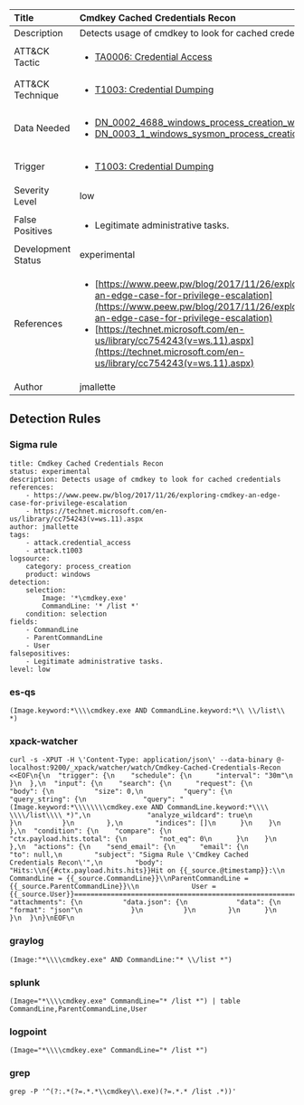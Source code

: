 | Title                | Cmdkey Cached Credentials Recon                                                                                                                                                 |
|:---------------------|:------------------------------------------------------------------------------------------------------------------------------------------------------------|
| Description          | Detects usage of cmdkey to look for cached credentials                                                                                                                                           |
| ATT&amp;CK Tactic    | <ul><li>[TA0006: Credential Access](https://attack.mitre.org/tactics/TA0006)</li></ul>  |
| ATT&amp;CK Technique | <ul><li>[T1003: Credential Dumping](https://attack.mitre.org/techniques/T1003)</li></ul>                             |
| Data Needed          | <ul><li>[DN_0002_4688_windows_process_creation_with_commandline](../Data_Needed/DN_0002_4688_windows_process_creation_with_commandline.md)</li><li>[DN_0003_1_windows_sysmon_process_creation](../Data_Needed/DN_0003_1_windows_sysmon_process_creation.md)</li></ul>                                                         |
| Trigger              | <ul><li>[T1003: Credential Dumping](../Triggers/T1003.md)</li></ul>  |
| Severity Level       | low                                                                                                                                                 |
| False Positives      | <ul><li>Legitimate administrative tasks.</li></ul>                                                                  |
| Development Status   | experimental                                                                                                                                                |
| References           | <ul><li>[https://www.peew.pw/blog/2017/11/26/exploring-cmdkey-an-edge-case-for-privilege-escalation](https://www.peew.pw/blog/2017/11/26/exploring-cmdkey-an-edge-case-for-privilege-escalation)</li><li>[https://technet.microsoft.com/en-us/library/cc754243(v=ws.11).aspx](https://technet.microsoft.com/en-us/library/cc754243(v=ws.11).aspx)</li></ul>                                                          |
| Author               | jmallette                                                                                                                                                |


## Detection Rules

### Sigma rule

```
title: Cmdkey Cached Credentials Recon
status: experimental
description: Detects usage of cmdkey to look for cached credentials
references:
    - https://www.peew.pw/blog/2017/11/26/exploring-cmdkey-an-edge-case-for-privilege-escalation
    - https://technet.microsoft.com/en-us/library/cc754243(v=ws.11).aspx
author: jmallette
tags:
    - attack.credential_access
    - attack.t1003
logsource:
    category: process_creation
    product: windows
detection:
    selection:
        Image: '*\cmdkey.exe'
        CommandLine: '* /list *'
    condition: selection
fields:
    - CommandLine
    - ParentCommandLine
    - User
falsepositives:
    - Legitimate administrative tasks.
level: low

```





### es-qs
    
```
(Image.keyword:*\\\\cmdkey.exe AND CommandLine.keyword:*\\ \\/list\\ *)
```


### xpack-watcher
    
```
curl -s -XPUT -H \'Content-Type: application/json\' --data-binary @- localhost:9200/_xpack/watcher/watch/Cmdkey-Cached-Credentials-Recon <<EOF\n{\n  "trigger": {\n    "schedule": {\n      "interval": "30m"\n    }\n  },\n  "input": {\n    "search": {\n      "request": {\n        "body": {\n          "size": 0,\n          "query": {\n            "query_string": {\n              "query": "(Image.keyword:*\\\\\\\\cmdkey.exe AND CommandLine.keyword:*\\\\ \\\\/list\\\\ *)",\n              "analyze_wildcard": true\n            }\n          }\n        },\n        "indices": []\n      }\n    }\n  },\n  "condition": {\n    "compare": {\n      "ctx.payload.hits.total": {\n        "not_eq": 0\n      }\n    }\n  },\n  "actions": {\n    "send_email": {\n      "email": {\n        "to": null,\n        "subject": "Sigma Rule \'Cmdkey Cached Credentials Recon\'",\n        "body": "Hits:\\n{{#ctx.payload.hits.hits}}Hit on {{_source.@timestamp}}:\\n      CommandLine = {{_source.CommandLine}}\\nParentCommandLine = {{_source.ParentCommandLine}}\\n             User = {{_source.User}}================================================================================\\n{{/ctx.payload.hits.hits}}",\n        "attachments": {\n          "data.json": {\n            "data": {\n              "format": "json"\n            }\n          }\n        }\n      }\n    }\n  }\n}\nEOF\n
```


### graylog
    
```
(Image:"*\\\\cmdkey.exe" AND CommandLine:"* \\/list *")
```


### splunk
    
```
(Image="*\\\\cmdkey.exe" CommandLine="* /list *") | table CommandLine,ParentCommandLine,User
```


### logpoint
    
```
(Image="*\\\\cmdkey.exe" CommandLine="* /list *")
```


### grep
    
```
grep -P '^(?:.*(?=.*.*\\cmdkey\\.exe)(?=.*.* /list .*))'
```



